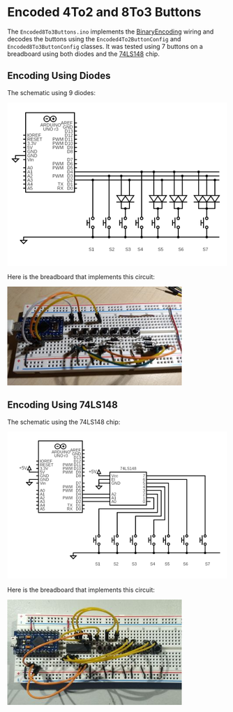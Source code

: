 # Encoded 4To2 and 8To3 Buttons

The `Encoded8To3Buttons.ino` implements the
[BinaryEncoding](../../docs/binary_encoding/README.md) wiring and decodes the
buttons using the `Encoded4To2ButtonConfig` and `Encoded8To3ButtonConfig`
classes. It was tested using 7 buttons on a breadboard using both diodes and the
[74LS148](https://www.ti.com/product/SN74LS148) chip.

## Encoding Using Diodes

The schematic using 9 diodes:

![Schematic Diodes](../../docs/binary_encoding/encoded_8to3_diodes.png)

Here is the breadboard that implements this circuit:

![Breadboard Diodes](breadboard_8to3_diodes_small.jpg)

## Encoding Using 74LS148

The schematic using the 74LS148 chip:

![Schematic 74LS148](../../docs/binary_encoding/encoded_8to3_74ls148.png)

Here is the breadboard that implements this circuit:

![Breadboard 74LS148](breadboard_8to3_74ls148_small.jpg)
